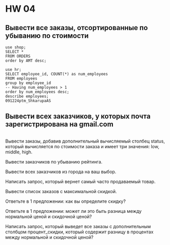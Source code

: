 # HW 04 #
## Вывести все заказы, отсортированные по убыванию по стоимости ##

```
use shop;
SELECT *
FROM ORDERS
order by AMT desc;
```
```
use hr;
SELECT employee_id, COUNT(*) as num_employees
FROM employees
group by employee_id
-- Having num_employees > 1
order by num_employees desc;
describe employees;
091224ptm_ShkarupaAS
```

## Вывести всех заказчиков, у которых почта зарегистрирована на gmail.com ##

```

```

Вывести заказы, добавив дополнительный вычисляемый столбец status, который вычисляется по стоимости заказа и имеет три значения: low, middle, high. 

Вывести заказчиков по убыванию рейтинга.

Вывести всех заказчиков из города на ваш выбор. 

Написать запрос, который вернет самый часто продаваемый товар. 

Вывести список заказов с максимальной скидкой. 

Ответьте в 1 предложении: как вы определите скидку? 

Ответьте в 1 предложении: может ли это быть разница между нормальной ценой и скидочной ценой? 

Написать запрос, который выведет все заказы с дополнительным столбцом процент_скидки, который содержит разницу в процентах между нормальной и скидочной ценой?